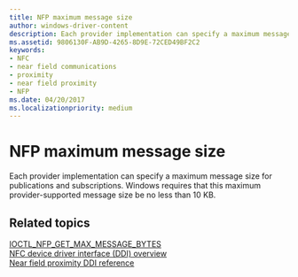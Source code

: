 ```yaml
---
title: NFP maximum message size
author: windows-driver-content
description: Each provider implementation can specify a maximum message size for publications and subscriptions. Windows requires that this maximum provider-supported message size be no less than 10 KB.
ms.assetid: 9806130F-AB9D-4265-8D9E-72CED49BF2C2
keywords:
- NFC
- near field communications
- proximity
- near field proximity
- NFP
ms.date: 04/20/2017
ms.localizationpriority: medium
---
```


# NFP maximum message size


Each provider implementation can specify a maximum message size for publications and subscriptions. Windows requires that this maximum provider-supported message size be no less than 10 KB.


## Related topics
[IOCTL\_NFP\_GET\_MAX\_MESSAGE\_BYTES](https://msdn.microsoft.com/library/windows/hardware/jj853318)  
[NFC device driver interface (DDI) overview](https://msdn.microsoft.com/library/windows/hardware/mt715815)  
[Near field proximity DDI reference](https://msdn.microsoft.com/library/windows/hardware/jj866056)  

